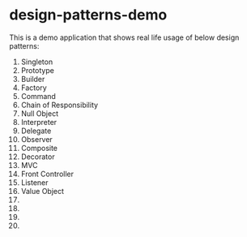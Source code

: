 # design-patterns-demo

This is a demo application that shows real life usage of below design patterns:
<ol>
  <li>Singleton</li>
  <li>Prototype</li>
  <li>Builder</li>
  <li>Factory</li>
  <li>Command</li>
  <li>Chain of Responsibility</li>
  <li>Null Object</li>
  <li>Interpreter</li>
  <li>Delegate</li>
  <li>Observer</li>
  <li>Composite</li>
  <li>Decorator</li>
  <li>MVC</li>
  <li>Front Controller</li>
  <li>Listener</li>
  <li>Value Object</li>
  <li></li>
  <li></li>
  <li></li>
  <li></li>
</ol>
